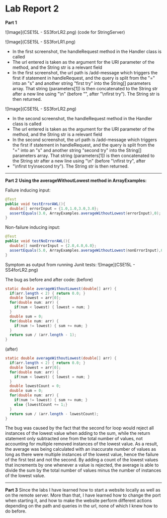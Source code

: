 # Lab Report 2
**Part 1**

![Image](CSE15L - SS3forLR2.png)
(code for StringServer)

![Image](CSE15L - SS3forLR1.png)
* In the first screenshot, the handleRequest method in the Handler class is called
* The url entered is taken as the argument for the URI parameter of the method, and the String str is a relevant field
* In the first screenshot, the url path is /add-message which triggers the first if statement in handleRequest, and the query is split from the "=" into an "s" and another string "first try" into the String[] parameters array. That string (parameters[1]) is then concatenated to the String str after a new line using "\n" (before "", after "\nfirst try"). The String str is then returned.

![Image](CSE15L - SS3forLR2.png)
* In the second screenshot, the handleRequest method in the Handler class is called
* The url entered is taken as the argument for the URI parameter of the method, and the String str is a relevant field
* In the second screenshot, the url path is /add-message which triggers the first if statement in handleRequest, and the query is split from the "=" into an "s" and another string "second try" into the String[] parameters array. That string (parameters[1]) is then concatenated to the String str after a new line using "\n" (before "\nfirst try", after 
* "\nfirst try\nsecond try"). The String str is then returned.

---
**Part 2**
**Using the averageWithoutLowest method in ArrayExamples:**

Failure inducing input:
```java
@Test
public void testErrorAWL(){
  double[] errorInput = {1.0,1.0,3.0,3.0};
  assertEquals(3.0, ArrayExamples.averageWithoutLowest(errorInput),0);
}
```

Non-failure inducing input:
```java
@Test
public void testNoErrorAWL(){
  double[] nonErrorInput = {2.0,4.0,6.0};
  assertEquals(5.0, ArrayExamples.averageWithoutLowest(nonErrorInput),0);
}
```

Symptom as output from running Junit tests:
![Image](CSE15L - SS4forLR2.png)

The bug as before and after code:
(before)
```java
static double averageWithoutLowest(double[] arr) {
  if(arr.length < 2) { return 0.0; }
  double lowest = arr[0];
  for(double num: arr) {
    if(num < lowest) { lowest = num; }
  }
  double sum = 0;
  for(double num: arr) {
    if(num != lowest) { sum += num; }
  }
  return sum / (arr.length - 1);
}
```

(after)
```java
static double averageWithoutLowest(double[] arr) {
  if(arr.length < 2) { return 0.0; }
  double lowest = arr[0];
  for(double num: arr) {
    if(num < lowest) { lowest = num; }
  }
  double lowestCount = 0;
  double sum = 0;
  for(double num: arr) {
    if(num != lowest) { sum += num; }
    else {lowestCount += 1;}
  }
  return sum / (arr.length - lowestCount);
}
```

The bug was caused by the fact that the second for loop would reject all instances of the lowest value when adding to the sum, while the return statement only subtracted one from the total number of values, not accounting for multiple removed instances of the lowest value. As a result, the average was being calculated with an inaccurate number of values as long as there were multiple instances of the lowest value, hence the failure of the first test and not the second. By adding a count of the lowest values that increments by one whenever a value is rejected, the average is able to divide the sum by the total number of values minus the number of instances of the lowest value.

---
**Part 3**
Since the labs I have learned how to start a website locally as well as on the remote server. More than that, I have learned how to change the port when starting it, and how to make the website perform different actions depending on the path and queries in the url, none of which I knew how to do before.
